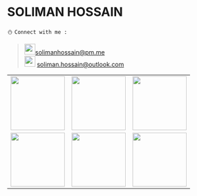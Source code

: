 # SOLIMAN HOSSAIN
:snowman: ```Connect with me :```<br>
> <img src="https://i.imgur.com/lLoEu5V.png" width="25">solimanhossain@pm.me<br>
> <img src="https://i.imgur.com/5oxIbQt.png" width="25"> soliman.hossain@outlook.com<br>

<table>
<tr>
  <td><a href="https://facebook.com/solimanhossains"><img src="https://edent.github.io/SuperTinyIcons/images/svg/facebook.svg" width="125"></a></td>
  <td><a href="https://twitter.com/solimanhossains"><img src="https://edent.github.io/SuperTinyIcons/images/svg/twitter.svg" width="125"></a></td>
  <td><a href="https://linkedin.com/in/solimanhossain"><img src="https://edent.github.io/SuperTinyIcons/images/svg/linkedin.svg" width="125"></td>
</tr>
<tr>
   <td><a href="https://t.me/solimanhossain/"><img src="https://edent.github.io/SuperTinyIcons/images/svg/telegram.svg" width="125"></a></td>
  <td><a href="https://forum.xda-developers.com/member.php?u=9867272"><img src="https://icons.iconarchive.com/icons/martz90/circle/512/xda-icon.png" width="125"></a></td>
  <td><a href="https://unsplash.com/@solimanhossain"><img src="https://veerle.duoh.com/images/design/_squareNormal/unsplash.png" width="125"></a></td>
</tr>
</table>
<tr>
